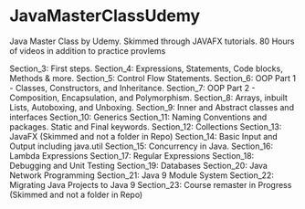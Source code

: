# JavaMasterClassUdemy
Java Master Class by Udemy.  Skimmed through JAVAFX tutorials. 
80 Hours of videos in addition to practice provlems

Section_3: First steps.
Section_4: Expressions, Statements, Code blocks, Methods & more.
Section_5: Control Flow Statements.
Section_6: OOP Part 1 - Classes, Constructors, and Inheritance.
Section_7: OOP Part 2 - Composition, Encapsulation, and Polymorphism.
Section_8: Arrays, inbuilt Lists, Autoboxing, and Unboxing.
Section_9: Inner and Abstract classes and interfaces
Section_10: Generics
Section_11: Naming Conventions and packages. Static and Final keywords.
Section_12: Collections
Section_13: JavaFX (Skimmed and not a folder in Repo)
Section_14: Basic Input and Output including java.util
Section_15: Concurrency in Java.
Section_16: Lambda Expressions
Section_17: Regular Expressions
Section_18: Debugging and Unit Testing
Section_19: Databases
Section_20: Java Network Programming
Section_21: Java 9 Module System
Section_22: Migrating Java Projects to Java 9
Section_23: Course remaster in Progress (Skimmed and not a folder in Repo)
